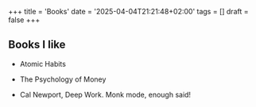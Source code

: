 +++
title = 'Books'
date = '2025-04-04T21:21:48+02:00'
tags = []
draft = false
+++

## Books I like

* Atomic Habits

* The Psychology of Money

* Cal Newport, Deep Work. Monk mode, enough said!